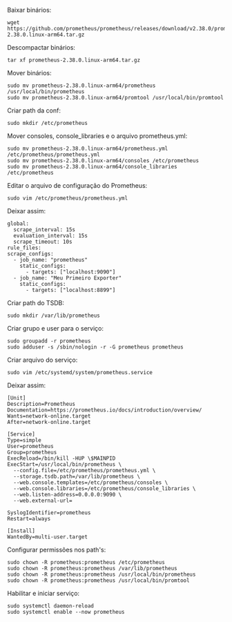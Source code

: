 Baixar binários:

```
wget https://github.com/prometheus/prometheus/releases/download/v2.38.0/prometheus-2.38.0.linux-arm64.tar.gz
```

Descompactar binários:

```
tar xf prometheus-2.38.0.linux-arm64.tar.gz
```

Mover binários:

```
sudo mv prometheus-2.38.0.linux-arm64/prometheus /usr/local/bin/prometheus
sudo mv prometheus-2.38.0.linux-arm64/promtool /usr/local/bin/promtool
```

Criar path da conf:

```
sudo mkdir /etc/prometheus
```

Mover consoles, console_libraries e o arquivo prometheus.yml:

```
sudo mv prometheus-2.38.0.linux-arm64/prometheus.yml /etc/prometheus/prometheus.yml
sudo mv prometheus-2.38.0.linux-arm64/consoles /etc/prometheus
sudo mv prometheus-2.38.0.linux-arm64/console_libraries /etc/prometheus
```

Editar o arquivo de configuração do Prometheus:

```
sudo vim /etc/prometheus/prometheus.yml
````

Deixar assim:


```
global:
  scrape_interval: 15s
  evaluation_interval: 15s
  scrape_timeout: 10s
rule_files:
scrape_configs:
  - job_name: "prometheus"
    static_configs:
      - targets: ["localhost:9090"]
  - job_name: "Meu Primeiro Exporter"
    static_configs:
      - targets: ["localhost:8899"]
```

Criar path do TSDB:

```
sudo mkdir /var/lib/prometheus
```

Criar grupo e user para o serviço:

```
sudo groupadd -r prometheus
sudo adduser -s /sbin/nologin -r -G prometheus prometheus
```

Criar arquivo do serviço:

```
sudo vim /etc/systemd/system/prometheus.service
```

Deixar assim:

```
[Unit]
Description=Prometheus
Documentation=https://prometheus.io/docs/introduction/overview/
Wants=network-online.target
After=network-online.target

[Service]
Type=simple
User=prometheus
Group=prometheus
ExecReload=/bin/kill -HUP \$MAINPID
ExecStart=/usr/local/bin/prometheus \
  --config.file=/etc/prometheus/prometheus.yml \
  --storage.tsdb.path=/var/lib/prometheus \
  --web.console.templates=/etc/prometheus/consoles \
  --web.console.libraries=/etc/prometheus/console_libraries \
  --web.listen-address=0.0.0.0:9090 \
  --web.external-url=

SyslogIdentifier=prometheus
Restart=always

[Install]
WantedBy=multi-user.target
```

Configurar permissões nos path's:

```
sudo chown -R prometheus:prometheus /etc/prometheus
sudo chown -R prometheus:prometheus /var/lib/prometheus
sudo chown -R prometheus:prometheus /usr/local/bin/prometheus
sudo chown -R prometheus:prometheus /usr/local/bin/promtool
```

Habilitar e iniciar serviço:

```
sudo systemctl daemon-reload
sudo systemctl enable --now prometheus
```